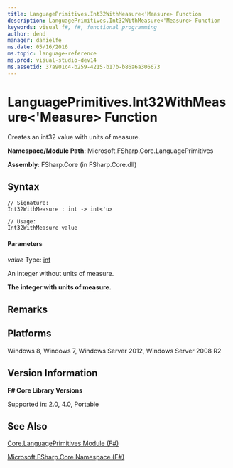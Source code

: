 ```yaml
---
title: LanguagePrimitives.Int32WithMeasure<'Measure> Function
description: LanguagePrimitives.Int32WithMeasure<'Measure> Function
keywords: visual f#, f#, functional programming
author: dend
manager: danielfe
ms.date: 05/16/2016
ms.topic: language-reference
ms.prod: visual-studio-dev14
ms.assetid: 37a901c4-b259-4215-b17b-b86a6a306673 
---
```


# LanguagePrimitives.Int32WithMeasure<'Measure> Function

Creates an int32 value with units of measure.

**Namespace/Module Path**: Microsoft.FSharp.Core.LanguagePrimitives

**Assembly**: FSharp.Core (in FSharp.Core.dll)


## Syntax

```
// Signature:
Int32WithMeasure : int -> int<'u>

// Usage:
Int32WithMeasure value
```

#### Parameters
*value*
Type: [int](http://msdn.microsoft.com/en-us/library/025d5455-3622-4ea5-9573-3ecbd4ee1375)


An integer without units of measure.



**The integer with units of measure.**
## Remarks

## Platforms
Windows 8, Windows 7, Windows Server 2012, Windows Server 2008 R2


## Version Information
**F# Core Library Versions**

Supported in: 2.0, 4.0, Portable




## See Also
[Core.LanguagePrimitives Module &#40;F&#35;&#41;](Core.LanguagePrimitives-Module-%5BFSharp%5D.md)

[Microsoft.FSharp.Core Namespace &#40;F&#35;&#41;](Microsoft.FSharp.Core-Namespace-%5BFSharp%5D.md)

